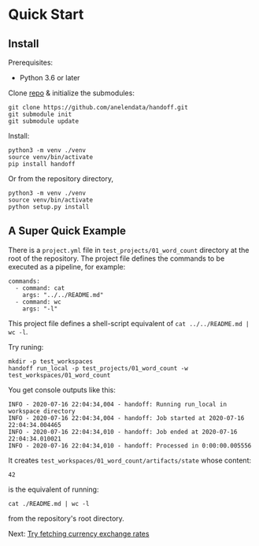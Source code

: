 # Quick Start

## Install

Prerequisites:

- Python 3.6 or later

Clone [repo](https://github.com/anelendata/handoff) & initialize the submodules:
```
git clone https://github.com/anelendata/handoff.git
git submodule init
git submodule update
```

Install:
```
python3 -m venv ./venv
source venv/bin/activate
pip install handoff
```

Or from the repository directory,
```
python3 -m venv ./venv
source venv/bin/activate
python setup.py install
```

## A Super Quick Example

There is a `project.yml` file in `test_projects/01_word_count` directory at
the root of the repository. The project file defines the commands to be executed as a pipeline,
for example:
```
commands:
  - command: cat
    args: "../../README.md"
  - command: wc
    args: "-l"
```

This project file defines a shell-script equivalent of
`cat ../../README.md | wc -l`.

Try runing:
```
mkdir -p test_workspaces
handoff run_local -p test_projects/01_word_count -w test_workspaces/01_word_count
```

You get console outputs like this:
```
INFO - 2020-07-16 22:04:34,004 - handoff: Running run_local in workspace directory
INFO - 2020-07-16 22:04:34,004 - handoff: Job started at 2020-07-16 22:04:34.004465
INFO - 2020-07-16 22:04:34,010 - handoff: Job ended at 2020-07-16 22:04:34.010021
INFO - 2020-07-16 22:04:34,010 - handoff: Processed in 0:00:00.005556
```

It creates `test_workspaces/01_word_count/artifacts/state` whose content:
```
42
```
is the equivalent of running:
```
cat ./README.md | wc -l
```
from the repository's root directory.

Next: [Try fetching currency exchange rates](venv_config)
